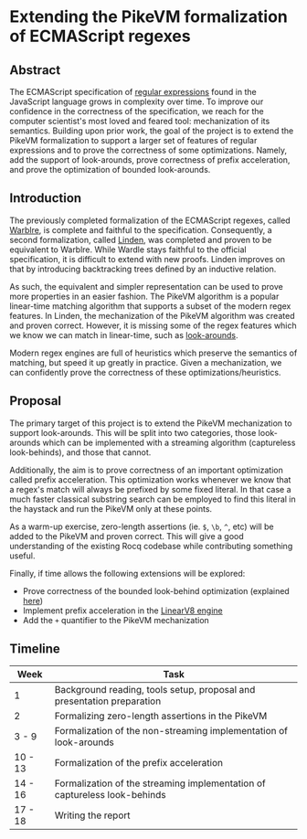 # Extending the PikeVM formalization of ECMAScript regexes

## Abstract

The ECMAScript specification of
[regular expressions](https://262.ecma-international.org/16.0/#sec-regexp-regular-expression-objects)
found in the JavaScript language grows in complexity over time. To improve our
confidence in the correctness of the specification, we reach for the computer
scientist's most loved and feared tool: mechanization of its semantics. Building
upon prior work, the goal of the project is to extend the PikeVM formalization
to support a larger set of features of regular expressions and to prove the
correctness of some optimizations. Namely, add the support of look-arounds,
prove correctness of prefix acceleration, and prove the optimization of bounded
look-arounds.

## Introduction

The previously completed formalization of the ECMAScript regexes, called
[Warblre](https://dl.acm.org/doi/10.1145/3674666), is complete and faithful to
the specification. Consequently, a second formalization, called
[Linden](https://arxiv.org/abs/2507.13091), was completed and proven to be
equivalent to Warblre. While Wardle stays faithful to the official
specification, it is difficult to extend with new proofs. Linden improves on
that by introducing backtracking trees defined by an inductive relation.

As such, the equivalent and simpler representation can be used to prove more
properties in an easier fashion. The PikeVM algorithm is a popular linear-time
matching algorithm that supports a subset of the modern regex features. In
Linden, the mechanization of the PikeVM algorithm was created and proven
correct. However, it is missing some of the regex features which we know we can
match in linear-time, such as
[look-arounds](https://aurele-barriere.github.io/papers/linearjs.pdf).

Modern regex engines are full of heuristics which preserve the semantics of
matching, but speed it up greatly in practice. Given a mechanization, we can
confidently prove the correctness of these optimizations/heuristics.

## Proposal

The primary target of this project is to extend the PikeVM mechanization to
support look-arounds. This will be split into two categories, those look-arounds
which can be implemented with a streaming algorithm (captureless look-behinds),
and those that cannot.

Additionally, the aim is to prove correctness of an important optimization
called prefix acceleration. This optimization works whenever we know that a
regex's match will always be prefixed by some fixed literal. In that case a much
faster classical substring search can be employed to find this literal in the
haystack and run the PikeVM only at these points.

As a warm-up exercise, zero-length assertions (ie. `$`, `\b`, `^`, etc) will be
added to the PikeVM and proven correct. This will give a good understanding of
the existing Rocq codebase while contributing something useful.

Finally, if time allows the following extensions will be explored:

- Prove correctness of the bounded look-behind optimization (explained [here](https://systemf.epfl.ch/blog/rust-regex-lookbehinds/#bounded-lookbehinds-optimization-marcin))
- Implement prefix acceleration in the [LinearV8 engine](https://v8.dev/blog/non-backtracking-regexp)
- Add the `+` quantifier to the PikeVM mechanization

## Timeline

| Week    | Task                                                                      |
| ------- | ------------------------------------------------------------------------- |
| 1       | Background reading, tools setup, proposal and presentation preparation    |
| 2       | Formalizing zero-length assertions in the PikeVM                          |
| 3 - 9   | Formalization of the non-streaming implementation of look-arounds         |
| 10 - 13 | Formalization of the prefix acceleration                                  |
| 14 - 16 | Formalization of the streaming implementation of captureless look-behinds |
| 17 - 18 | Writing the report                                                        |
